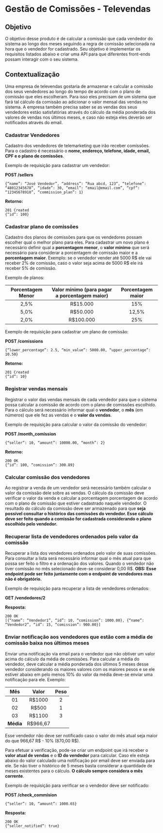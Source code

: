 
# Gestão de Comissões - Televendas
## Objetivo
O objetivo desse produto é de calcular a comissão que cada vendedor do sistema ao longo dos meses seguindo a regra de comissão selecionada na hora que o vendedor for cadastrado. Seu objetivo é implementar os requisitos listados abaixo e criar uma API para que diferentes front-ends possam interagir com o seu sistema.

## Contextualização
Uma empresa de televendas gostaria de armazenar e calcular a comissão dos seus vendedores ao longo do tempo de acordo com o plano de comissão que eles escolheram. Para isso eles precisam de um sistema que fará tal cálculo da comissão ao adicionar o valor mensal das vendas no sistema. A empresa também precisa saber se as vendas dos seus vendedores estão satisfatórias através do cálculo da média ponderada dos valores de vendas nos últimos meses, e caso não esteja eles deverão ser notificados através do email.

### Cadastrar Vendedores
Cadastro dos vendedores de telemarketing que irão receber comissões. Para o cadastro é necessário o **nome, endereço, telefone, idade, email, CPF e o plano de comissões**.

Exemplo de requisição para cadastrar um vendedor:

**POST /sellers**

    {“name”: “José Vendedor”, “address”: “Rua abcd, 123”, “telefone”: “48012345678”, “idade”: 30, “email”: “email@email.com”, “cpf”: “12345678910”, “commission_plan”: 1}

**Retorno:**

    201 Created
    {“id”: 100}

### Cadastrar plano de comissões

Cadastro dos planos de comissões para que os vendedores possam escolher qual o melhor plano para eles. Para cadastrar um novo plano é necessário definir qual a **porcentagem menor**, o **valor mínimo** que será necessário para considerar a porcentagem de comissão maior e a **porcentagem maior**. Exemplo: se o vendedor vender até 5000 R$ ele vai receber 2% de comissão, caso o valor seja acima de 5000 R$ ele irá receber 5% de comissão.

Exemplo de planos:

Porcentagem Menor | Valor mínimo (para pagar a porcentagem maior) | Porcentagem maior
| :---: | :---: | :---: |
2,5% | R$15.000 | 15%
5,0% | R$50.000 | 12,5%
2,0% | R$100.000 | 25%

Exemplo de requisição para cadastrar um plano de comissão:

**POST /comissions**

    {“lower_percentage”: 2.5, “min_value”: 5000.00, “upper_percentage”: 10.50}

**Retorno:**

    201 Created
    {“id”: 10}


### Registrar vendas mensais

Registrar o valor das vendas mensais de cada vendedor para que o sistema possa calcular a comissão de acordo com o plano de comissões escolhido. Para o cálculo será necessário informar qual o **vendedor**, o **mês** (em números) que ele fez as vendas e o **valor da vendas**.

Exemplo de requisição para calcular o valor da comissão do vendedor:


**POST /month_comission**

    {“seller”: 10, “amount”: 10000.00, “month”: 2}

**Retorno:**

    200 OK
    {“id”: 100, “comission”: 300.89}

### Calcular comissão dos vendedores
Ao registrar a venda de um vendedor será necessário também calcular o valor da comissão dele sobre as vendas. O cálculo da comissão deve verificar o valor da venda e calcular a porcentagem porcentagem de acordo com o plano de comissão que estiver cadastrado naquele vendedor. O resultado do cálculo da comissão deve ser armazenado para que **seja possível consultar o histórico das comissões do vendedor. Esse cálculo deve ser feito quando a comissão for cadastrada considerando o plano escolhido pelo vendedor.**

### Recuperar lista de vendedores ordenados pelo valor da comissão
Recuperar a lista dos vendedores ordenados pelo valor de suas comissões. Para consultar a lista será necessário informar qual o mês atual para que possa ser feito o filtro e a ordenação dos valores. Quando o vendedor não tiver comissão no mês selecionado deve-se considerar 0,00 R$. **OBS: Esse endpoint pode ser feito juntamente com o endpoint de vendedores mas não é obrigatório.**

Exemplo de requisição para recuperar a lista de vendedores ordenados:

**GET /vendedores/2**

**Resposta:**

    200 OK
    [{“name”: “Vendedor1”, “id”: 10, “comission”: 1000.00}, {“name”: “Vendedor2”, “id”: 15, “comission”: 900.00}]

### Enviar notificação aos vendedores que estão com a média de comissão baixa nos últimos meses
Enviar uma notificação via email para o vendedor que não obtiver um valor acima do cálculo da média de comissões. Para calcular a média do vendedor, deve calcular a média ponderada dos últimos 5 meses desse vendedor considerando os maiores valores com os maiores pesos e se ele estiver abaixo em pelo menos 10% do valor da média deve-se enviar uma notificação para ele. Exemplo:

Mês | Valor | Peso
| :---: | :---: | :---: |
01 | R$1000 | 2
02 | R$500 | 1
03 | R$1100 | 3
**Média** | R$966,67 | 

Esse vendedor não deve ser notificado caso o valor do mês atual seja maior do que 966,67 R$ - 10% (870,00 R$).

Para efetuar a verificação, pode-se criar um endpoint que irá receber o **valor atual de vendas** e o **ID do vendedor** para calcular. Caso ele esteja abaixo do valor calculado uma notificação por email deve ser enviada para ele. Se não tiver o histórico de 5 meses basta considerar a quantidade de meses existentes para o cálculo. **O cálculo sempre considera o mês corrente**.

Exemplo de requisição para verificar se o vendedor deve ser notificado:

**POST /check_commision**

    {“seller”: 10, “amount”: 1000.65}

 **Resposta:**

    200 OK
    {“seller_notified”: true}
